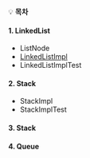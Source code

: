 
:bulb: **목차**<br>

#### 1. LinkedList
- ListNode
- [LinkedListImpl](https://github.com/Ahnyezi/whiteship-javastudy/blob/main/week4/datastructure/LinkedListImpl.java)
- LinkedListImplTest

#### 2. Stack
- StackImpl
- StackImplTest

#### 3. Stack

#### 4. Queue
